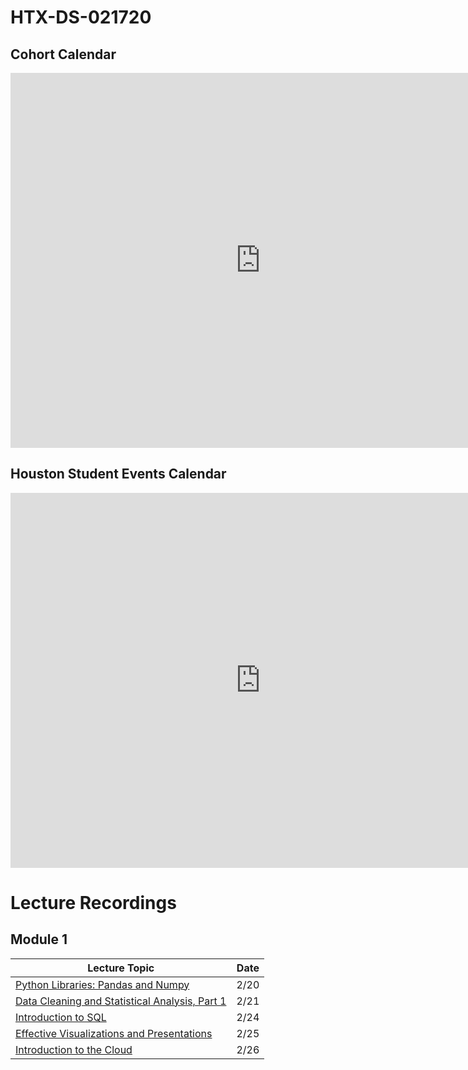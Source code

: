 # HTX-DS-021720

## Cohort Calendar
<iframe src="https://calendar.google.com/calendar/embed?src=flatironschool.com_6979oufnc8b500rl3cd35ig83g%40group.calendar.google.com&ctz=America%2FChicago" style="border: 0" width="800" height="600" frameborder="0" scrolling="no"></iframe>

## Houston Student Events Calendar
<iframe src="https://calendar.google.com/calendar/embed?src=flatironschool.com_t23k4049gl7o1hpmh33dr8k21c%40group.calendar.google.com&ctz=America%2FChicago" style="border: 0" width="800" height="600" frameborder="0" scrolling="no"></iframe>

# Lecture Recordings

## Module 1

| Lecture Topic                                                                  | Date |
| ------------------------------------------------------------------------------ | ---- |
| [Python Libraries: Pandas and Numpy](https://youtu.be/GryfihwNyV0)             | 2/20 |
| [Data Cleaning and Statistical Analysis, Part 1](https://youtu.be/VPa8x0uwyls) | 2/21 |
| [Introduction to SQL](https://youtu.be/u0XrMhtera8)                            | 2/24 |
| [Effective Visualizations and Presentations](https://youtu.be/cpiCUo_bYhg)     | 2/25 |
| [Introduction to the Cloud](https://youtu.be/Ag9RL1UjqFk)                      | 2/26 |

